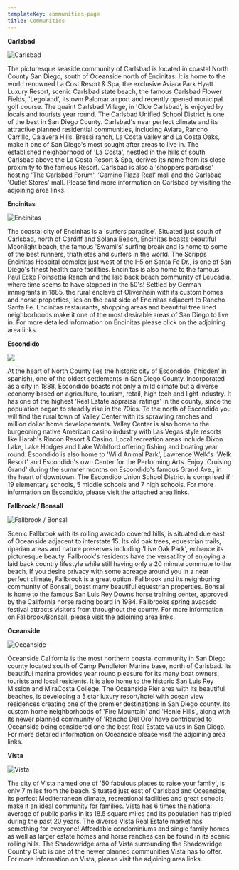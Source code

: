 ```yaml
---
templateKey: communities-page
title: Communities
---
```

**Carlsbad**

![Carlsbad](/img/carlsbad1.jpg "Carlsbad")

The picturesque seaside community of Carlsbad is located in coastal North County San Diego, south of Oceanside north of Encinitas.  It is home to the world renowned La Cost Resort & Spa, the exclusive Aviara Park Hyatt Luxury Resort, scenic Carlsbad state beach, the famous Carlsbad Flower Fields, 'Legoland', its own Palomar airport and recently opened municipal golf course.  The quaint Carlsbad Village, in 'Olde Carlsbad', is enjoyed by locals and tourists year round.  The Carlsbad Unified School District is one of the best in San Diego County.  Carlsbad's near perfect climate and its attractive planned residential communities, including Aviara, Rancho Carrillo, Calavera Hills, Bressi ranch, La Costa Valley and La Costa Oaks, make it one of San Diego's most sought after areas to live in.  The established neighborhood of 'La Costa', nestled in the hills of south Carlsbad above the La Costa Resort & Spa, derives its name from its close proximity to the famous Resort.  Carlsbad is also a 'shoppers paradise' hosting 'The Carlsbad Forum', 'Camino Plaza Real' mall and the Carlsbad 'Outlet Stores' mall.  Please find more information on Carlsbad by visiting the adjoining area links.

**Encinitas**

![Encinitas](/img/encinitas.jpg "Encinitas")

The coastal city of Encinitas is a 'surfers paradise'.  Situated just south of Carlsbad, north of Cardiff and Solana Beach, Encinitas boasts beautiful Moonlight beach, the famous 'Swami's' surfing break and is home to some of the best runners, triathletes and surfers in the world.  The Scripps Encinitas Hospital complex just west of the I-5 on Santa Fe Dr., is one of San Diego's finest health care facilities.  Encinitas is also home to the famous Paul Ecke Poinsettia Ranch and the laid back beach community of Leucadia, where time seems to have stopped in the 50's!  Settled by German immigrants in 1885, the rural enclave of Olivenhain with its custom homes and horse properties, lies on the east side of Encinitas adjacent to Rancho Santa Fe.  Encinitas restaurants, shopping areas and beautiful tree lined neighborhoods make it one of the most desirable areas of San Diego to live in.  For more detailed information on Encinitas please click on the adjoining area links.

**Escondido**

![](/img/escondido.jpg)

At the heart of North County lies the historic city of Escondido, ('hidden' in spanish), one of the oldest settlements in San Diego County.  Incorporated as a city in 1888, Escondido boasts not only a mild climate but a diverse economy based on agriculture, tourism, retail, high tech and light industry.  It has one of the highest 'Real Estate appraisal ratings' in the county, since the population began to steadily rise in the 70ies.  To the north of Escondido you will find the rural town of Valley Center with its sprawling ranches and million dollar home developements.  Valley Center is also home to the burgeoning native American casino industry with Las Vegas style resorts like Harah's Rincon Resort & Casino.  Local recreation areas include Dixon Lake, Lake Hodges and Lake Wohlford offering fishing and boating year round.  Escondido is also home to 'Wild Animal Park', Lawrence Welk's 'Welk Resort' and Escondido's own Center for the Performing Arts.  Enjoy 'Cruising Grand' during the summer months on Escondido's famous Grand Ave., in the heart of downtown.  The Escondido Union School District is comprised if 19 elementary schools, 5 middle schools and 7 high schools.  For more information on Escondido, please visit the attached area links.

**Fallbrook / Bonsall**

![Fallbrook / Bonsall](/img/fallbrook.jpg "Fallbrook / Bonsall")

Scenic Fallbrook with its rolling avacado covered hills, is situated due east of Oceanside adjacent to interstate 15.  Its old oak trees, equestrian trails, riparian areas and nature preserves including 'Live Oak Park', enhance its picturesque beauty.  Fallbrook's residents have the versatility of enjoying a laid back country lifestyle while still having only a 20 minute commute to the beach.  If you desire privacy with some acreage around you in a near perfect climate, Fallbrook is a great option.  Fallbrook and its neighboring community of Bonsall, boast many beautiful equestrian properties.  Bonsall is home to the famous San Luis Rey Downs horse training center, approved by the California horse racing board in 1984.  Fallbrooks spring avacado festival attracts visitors from throughout the county.  For more information on Fallbrook/Bonsall, please visit the adjoining area links.

**Oceanside**

![Oceanside](/img/oceanside.jpg "Oceanside")

Oceanside California is the most northern coastal community in San Diego county located south of Camp Pendleton Marine base, north of Carlsbad.  Its beautiful marina provides year round pleasure for its many boat owners, tourists and local residents.  It is also home to the historic San Luis Rey Mission and MiraCosta College.  The Oceanside Pier area with its beautiful beaches, is developing a 5 star luxury resort/hotel with ocean view residences creating one of the premier destinations in San Diego county.  Its custom home neighborhoods of 'Fire Mountain' and 'Henie Hills', along with its newer planned community of 'Rancho Del Oro' have contributed to Oceanside being considered one the best Real Estate values in San Diego.  For more detailed information on Oceanside please visit the adjoining area links.

**Vista**

![Vista](/img/vista.jpg "Vista")

The city of Vista named one of '50 fabulous places to raise your family', is only 7 miles from the beach.  Situated just east of Carlsbad and Oceanside, its perfect Mediterranean climate, recreational facilities and great schools make it an ideal community for families.  Vista has 6 times the national average of public parks in its 18.5 square miles and its population has tripled during the past 20 years.  The diverse Vista Real Estate market has something for everyone!  Affordable condominiums and single family homes as well as larger estate homes and horse ranches can be found in its scenic rolling hills.  The Shadowridge area of Vista surrounding the Shadowridge Country Club is one of the newer planned communities Vista has to offer.  For more information on Vista, please visit the adjoining area links.
